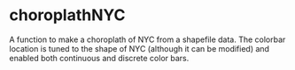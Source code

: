 # choroplathNYC
A function to make a choroplath of NYC from a shapefile data. The colorbar location is tuned to the shape of NYC (although it can be modified) and enabled both continuous and discrete color bars.
